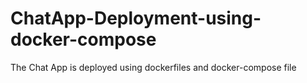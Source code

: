 # ChatApp-Deployment-using-docker-compose
The Chat App is deployed using dockerfiles and docker-compose file

